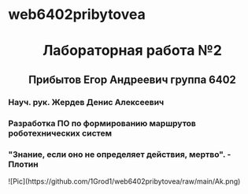 # web6402pribytovea
<h1 style="text-align: center; ">Лабораторная работа №2</h1>
<h2 style="text-align: center; ">Прибытов Егор Андреевич группа 6402</h2>
<h3>Науч. рук. Жердев Денис Алексеевич</h3>
<h3>Разработка ПО по формированию маршрутов роботехнических систем</h3>
<h3> "Знание, если оно не определяет действия, мертво". - Плотин</h3>
![Pic](https://github.com/1Grod1/web6402pribytovea/raw/main/Ak.png)
